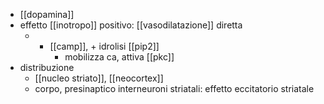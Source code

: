 - [[dopamina]]
- effetto [[inotropo]] positivo: [[vasodilatazione]] diretta
	- + [[camp]], + idrolisi [[pip2]]
		- mobilizza ca, attiva [[pkc]]
- distribuzione
	- [[nucleo striato]], [[neocortex]]
	- corpo, presinaptico interneuroni striatali: effetto eccitatorio striatale